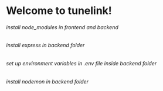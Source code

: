 # Welcome to tunelink!

###### install node_modules in frontend and backend

###### install express in backend folder

###### set up environment variables in .env file inside backend folder

###### install nodemon in backend folder
